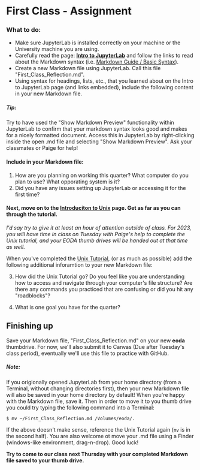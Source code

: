 # First Class - Assignment

### What to do: 
- Make sure JupyterLab is installed correctly on your machine or the University machine you are using.
- Carefully read the page: [**Intro to JupyterLab**](../Pages/intro_to_jupyterlab) and follow the links to read about the Markdown syntax (i.e. [Markdown Guide / Basic Syntax](https://www.markdownguide.org/basic-syntax)). 
- Create a new Markdown file using JupyterLab. Call this file "First_Class_Reflection.md". 
- Using syntax for headings, lists, etc., that you learned about on the Intro to JupyterLab page (and links embedded), include the following content in your new Markdown file.

##### Tip:
Try to have used the "Show Markdown Preview" functionality within JupyterLab to confirm that your markdown syntax looks good and makes for a nicely formatted document.  Access this in JupyterLab by right-clicking inside the open .md file and selecting "Show Markdown Preview". Ask your classmates or Paige for help!

#### Include in your Markdown file:

1. How are you planning on working this quarter? What computer do you plan to use? What opporating system is it? 
2. Did you have any issues setting up JupyterLab or accessing it for the first time?

#### Next, move on to the [Introduciton to Unix](../Pages/intro_to_unix) page. Get as far as you can through the tutorial.  

*I'd say try to give it at least an hour of attention outside of class.  For 2023, you will have time in class on Tuesday with Paige's help to complete the Unix tutorial, and your EODA thumb drives will be handed out at that time as well.*

When you've completed the [Unix Tutorial](../Pages/intro_to_unix), (or as much as possible) add the following additional inforamtion to your new Markdown file:

3. How did the Unix Tutorial go?  Do you feel like you are understanding how to access and navigate through your computer's file structure? Are there any commands you practiced that are confusing or did you hit any "roadblocks"?

4. What is one goal you have for the quarter?

## Finishing up

Save your Markdown file, "First_Class_Reflection.md" on your new **eoda** thumbdrive.
For now, we'll also submit it to Canvas (Due after Tuesday's class period), eventually we'll use this file to practice with GitHub.

##### Note:
If you origionally opened JupyterLab from your home directory (from a Terminal, without changing directories first), then your new Markdown file will also be saved in your home directory by default!  When you're happy with the Markdown file, save it. Then in order to move it to you thumb drive you could try typing the following command into a Terminal:

```
$ mv ~/First_Class_Reflection.md /Volumes/eoda/.
```
If the above doesn't make sense, reference the Unix Tutorial again (`mv` is in the second half). You are also welcome ot move your .md file using a Finder (windows-like environment, drag-n-drop). Good luck!

**Try to come to our class next Thursday with your completed Markdown file saved to your thumb drive.**